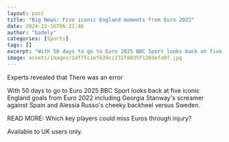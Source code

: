 ```yaml
---
layout: post
title: "Big News: Five iconic England moments from Euro 2022"
date: 2024-12-16T06:22:46
author: "badely"
categories: [Sports]
tags: []
excerpt: "With 50 days to go to Euro 2025 BBC Sport looks back at five iconic England goals from Euro 2022 including Georgia Stanway's screamer against Spain an"
image: assets/images/1dff5c1ef639cc232f8035f128defa0f.jpg
---
```


Experts revealed that There was an error

With 50 days to go to Euro 2025 BBC Sport looks back at five iconic England goals from Euro 2022 including Georgia Stanway's screamer against Spain and Alessia Russo's cheeky backheel versus Sweden.

READ MORE: Which key players could miss Euros through injury?

Available to UK users only.

